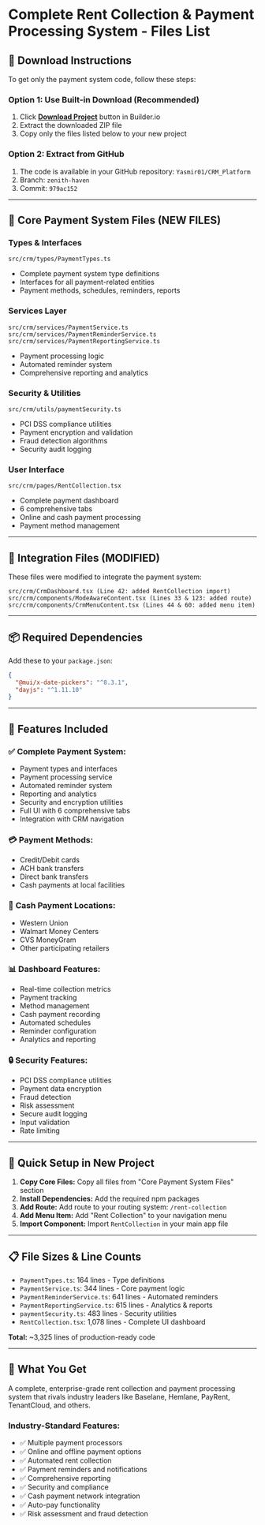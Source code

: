 # Complete Rent Collection & Payment Processing System - Files List

## 🎯 **Download Instructions**

To get only the payment system code, follow these steps:

### Option 1: Use Built-in Download (Recommended)
1. Click **[Download Project](#project-download)** button in Builder.io
2. Extract the downloaded ZIP file
3. Copy only the files listed below to your new project

### Option 2: Extract from GitHub
1. The code is available in your GitHub repository: `Yasmir01/CRM_Platform`
2. Branch: `zenith-haven`
3. Commit: `979ac152`

---

## 📁 **Core Payment System Files (NEW FILES)**

### Types & Interfaces
```
src/crm/types/PaymentTypes.ts
```
- Complete payment system type definitions
- Interfaces for all payment-related entities
- Payment methods, schedules, reminders, reports

### Services Layer
```
src/crm/services/PaymentService.ts
src/crm/services/PaymentReminderService.ts  
src/crm/services/PaymentReportingService.ts
```
- Payment processing logic
- Automated reminder system
- Comprehensive reporting and analytics

### Security & Utilities
```
src/crm/utils/paymentSecurity.ts
```
- PCI DSS compliance utilities
- Payment encryption and validation
- Fraud detection algorithms
- Security audit logging

### User Interface
```
src/crm/pages/RentCollection.tsx
```
- Complete payment dashboard
- 6 comprehensive tabs
- Online and cash payment processing
- Payment method management

---

## 🔧 **Integration Files (MODIFIED)**

These files were modified to integrate the payment system:

```
src/crm/CrmDashboard.tsx (Line 42: added RentCollection import)
src/crm/components/ModeAwareContent.tsx (Lines 33 & 123: added route)
src/crm/components/CrmMenuContent.tsx (Lines 44 & 60: added menu item)
```

---

## 📦 **Required Dependencies**

Add these to your `package.json`:
```json
{
  "@mui/x-date-pickers": "^8.3.1",
  "dayjs": "^1.11.10"
}
```

---

## 🚀 **Features Included**

### ✅ **Complete Payment System:**
- Payment types and interfaces
- Payment processing service  
- Automated reminder system
- Reporting and analytics
- Security and encryption utilities
- Full UI with 6 comprehensive tabs
- Integration with CRM navigation

### 💳 **Payment Methods:**
- Credit/Debit cards
- ACH bank transfers
- Direct bank transfers
- Cash payments at local facilities

### 🏪 **Cash Payment Locations:**
- Western Union
- Walmart Money Centers
- CVS MoneyGram
- Other participating retailers

### 📊 **Dashboard Features:**
- Real-time collection metrics
- Payment tracking
- Method management
- Cash payment recording
- Automated schedules
- Reminder configuration
- Analytics and reporting

### 🔒 **Security Features:**
- PCI DSS compliance utilities
- Payment data encryption
- Fraud detection
- Risk assessment
- Secure audit logging
- Input validation
- Rate limiting

---

## 🎯 **Quick Setup in New Project**

1. **Copy Core Files:** Copy all files from "Core Payment System Files" section
2. **Install Dependencies:** Add the required npm packages
3. **Add Route:** Add route to your routing system: `/rent-collection`
4. **Add Menu Item:** Add "Rent Collection" to your navigation menu
5. **Import Component:** Import `RentCollection` in your main app file

---

## 📋 **File Sizes & Line Counts**

- `PaymentTypes.ts`: 164 lines - Type definitions
- `PaymentService.ts`: 344 lines - Core payment logic  
- `PaymentReminderService.ts`: 641 lines - Automated reminders
- `PaymentReportingService.ts`: 615 lines - Analytics & reports
- `paymentSecurity.ts`: 483 lines - Security utilities
- `RentCollection.tsx`: 1,078 lines - Complete UI dashboard

**Total:** ~3,325 lines of production-ready code

---

## 🎉 **What You Get**

A complete, enterprise-grade rent collection and payment processing system that rivals industry leaders like Baselane, Hemlane, PayRent, TenantCloud, and others.

### Industry-Standard Features:
- ✅ Multiple payment processors
- ✅ Online and offline payment options
- ✅ Automated rent collection
- ✅ Payment reminders and notifications
- ✅ Comprehensive reporting
- ✅ Security and compliance
- ✅ Cash payment network integration
- ✅ Auto-pay functionality
- ✅ Risk assessment and fraud detection
